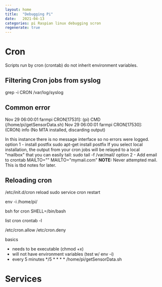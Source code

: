 ```yaml
---
layout: home
title:  "Debugging Pi"
date:   2021-04-13
categories: pi Raspian linux debugging scron
regenerate: true
---
```

# Cron 
Scripts run by cron (crontab) do not inherit environment variables.

## Filtering Cron jobs from syslog
grep -i CRON /var/log/syslog

## Common error
Nov 29 06:00:01 farmpi CRON[17531]: (pi) CMD (/home/pi/getSensorData.sh)
Nov 29 06:00:01 farmpi CRON[17530]: (CRON) info (No MTA installed, discarding output)

In this instance there is no message interface so no errors were logged.
option 1 - install postfix
    sudo apt-get install postfix
    If you select local installation, the output from your cron jobs will be relayed to a local "mailbox" that you can easily tail:
    sudo tail -f /var/mail/<cron user>
option 2 - Add email to crontab
    MAILTO=""
    MAILTO="mymail.com"
   **NOTE:**  Never attempted mail.  This is tbd notes for later.

## Reloading cron
/etc/init.d/cron reload
sudo service cron restart 

env -i /home/pi/<yourScriptName>

bsh for cron
SHELL=/bin/bash

list cron
crontab -l

/etc/cron.allow
/etc/cron.deny

basics
- needs to be executable (chmod +x)
- will not have environment variables (test w/ env -i)
- every 5 minutes
    */5 * * * * /home/pi/getSensorData.sh

# Services
